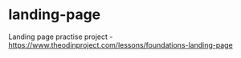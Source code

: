 # landing-page
Landing page practise project - https://www.theodinproject.com/lessons/foundations-landing-page
